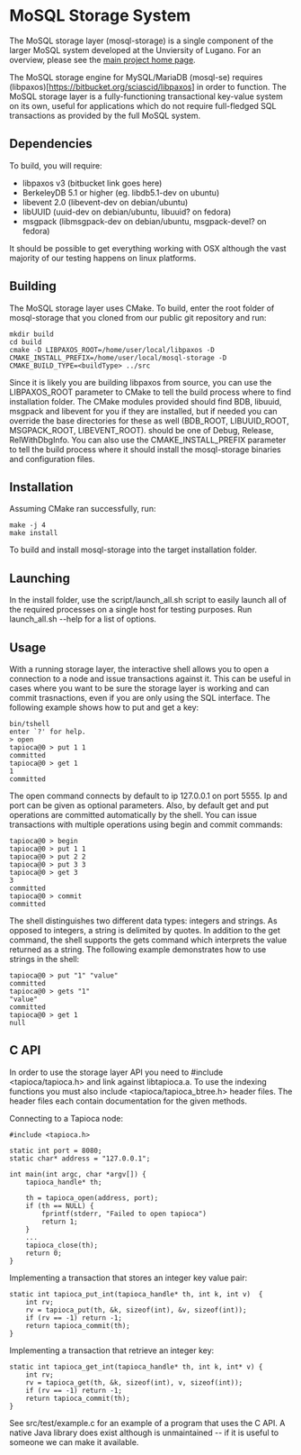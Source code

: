 MoSQL Storage System
======================

The MoSQL storage layer (mosql-storage) is a single component of the larger MoSQL system developed at the Unviersity of Lugano. For an overview, please see the [main project home page](http://dslab.inf.usi.ch/mosql/).

The MoSQL storage engine for MySQL/MariaDB (mosql-se) requires (libpaxos)[https://bitbucket.org/sciascid/libpaxos] in order to function. The MoSQL storage layer is a fully-functioning transactional key-value system on its own, useful for applications which do not require full-fledged SQL transactions as provided by the full MoSQL system.

Dependencies
------------

To build, you will require:

* libpaxos v3 (bitbucket link goes here)
* BerkeleyDB 5.1 or higher (eg. libdb5.1-dev on ubuntu)
* libevent 2.0 (libevent-dev on debian/ubuntu)
* libUUID (uuid-dev on debian/ubuntu, libuuid? on fedora)
* msgpack (libmsgpack-dev on debian/ubuntu, msgpack-devel? on fedora)

It should be possible to get everything working with OSX although the vast majority of our testing happens on linux platforms. 

Building
--------

The MoSQL storage layer uses CMake. To build, enter the root folder of mosql-storage that you cloned from our public git repository and run:

    mkdir build
    cd build
    cmake -D LIBPAXOS_ROOT=/home/user/local/libpaxos -D CMAKE_INSTALL_PREFIX=/home/user/local/mosql-storage -D CMAKE_BUILD_TYPE=<buildType> ../src
    
Since it is likely you are building libpaxos from source, you can use the LIBPAXOS_ROOT parameter to CMake to tell the build process where to find installation folder. The CMake modules provided should find BDB, libuuid, msgpack and libevent for you if they are installed, but if needed you can override the base directories for these as well (BDB_ROOT, LIBUUID_ROOT, MSGPACK_ROOT, LIBEVENT_ROOT). <buildType> should be one of Debug, Release, RelWithDbgInfo. You can also use the CMAKE_INSTALL_PREFIX parameter to tell the build process where it should install the mosql-storage binaries and configuration files. 

Installation
------------

Assuming CMake ran successfully, run:

    make -j 4
    make install
    
To build and install mosql-storage into the target installation folder. 


Launching
---------

In the install folder, use the script/launch_all.sh script to easily launch all of the required processes on a single host for testing purposes. Run launch_all.sh --help for a list of options.

Usage
-----

With a running storage layer, the interactive shell allows you to open a connection to a node
and issue transactions against it. This can be useful in cases where you want to be sure the storage layer is working and can commit trasnactions, even if you are only using the SQL interface. The following example shows how to put and get a key:

    bin/tshell
    enter `?' for help.
    > open
    tapioca@0 > put 1 1
    committed
    tapioca@0 > get 1
    1
    committed

The open command connects by default to ip 127.0.0.1 on port 5555. Ip and
port can be given as optional parameters. Also, by default get and put 
operations are committed automatically by the shell. You can issue 
transactions with multiple operations using begin and commit commands:

    tapioca@0 > begin
    tapioca@0 > put 1 1
    tapioca@0 > put 2 2
    tapioca@0 > put 3 3
    tapioca@0 > get 3
    3
    committed
    tapioca@0 > commit
    committed

The shell distinguishes two different data types: integers and strings. As opposed to integers, a string is delimited by quotes. In addition to the get command, the shell supports the gets command which interprets the value returned as a string. The following example demonstrates how to use strings in the shell:

    tapioca@0 > put "1" "value"
    committed
    tapioca@0 > gets "1"
    "value"
    committed
    tapioca@0 > get 1
    null
	
C API
-----
	
In order to use the storage layer API you need to #include <tapioca/tapioca.h> and link against libtapioca.a. To use the indexing functions you must also include <tapioca/tapioca_btree.h> header files. The header files each contain documentation for the given methods. 

Connecting to a Tapioca node:

    #include <tapioca.h>
    
    static int port = 8080;
    static char* address = "127.0.0.1";
    
    int main(int argc, char *argv[]) {
    	tapioca_handle* th;
    	
    	th = tapioca_open(address, port);
    	if (th == NULL) {
    		fprintf(stderr, "Failed to open tapioca")
    		return 1;
    	}
    	...
    	tapioca_close(th);
    	return 0;
    }

Implementing a transaction that stores an integer key value pair:

    static int tapioca_put_int(tapioca_handle* th, int k, int v)  {
    	int rv;
     	rv = tapioca_put(th, &k, sizeof(int), &v, sizeof(int));
    	if (rv == -1) return -1;
    	return tapioca_commit(th);
    }

Implementing a transaction that retrieve an integer key:

    static int tapioca_get_int(tapioca_handle* th, int k, int* v) {
    	int rv;
    	rv = tapioca_get(th, &k, sizeof(int), v, sizeof(int));
    	if (rv == -1) return -1;
    	return tapioca_commit(th);
    }


See src/test/example.c for an example of a program that uses the C API. A native Java library does exist although is unmaintained -- if it is useful to someone we can make it available.
